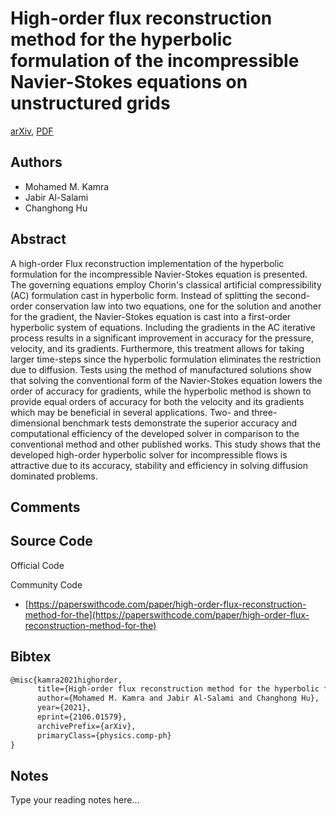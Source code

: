 
# High-order flux reconstruction method for the hyperbolic formulation of the incompressible Navier-Stokes equations on unstructured grids

[arXiv](https://arxiv.org/abs/2106.01579), [PDF](https://arxiv.org/pdf/2106.01579.pdf)

## Authors

- Mohamed M. Kamra
- Jabir Al-Salami
- Changhong Hu

## Abstract

A high-order Flux reconstruction implementation of the hyperbolic formulation for the incompressible Navier-Stokes equation is presented. The governing equations employ Chorin's classical artificial compressibility (AC) formulation cast in hyperbolic form. Instead of splitting the second-order conservation law into two equations, one for the solution and another for the gradient, the Navier-Stokes equation is cast into a first-order hyperbolic system of equations. Including the gradients in the AC iterative process results in a significant improvement in accuracy for the pressure, velocity, and its gradients. Furthermore, this treatment allows for taking larger time-steps since the hyperbolic formulation eliminates the restriction due to diffusion. Tests using the method of manufactured solutions show that solving the conventional form of the Navier-Stokes equation lowers the order of accuracy for gradients, while the hyperbolic method is shown to provide equal orders of accuracy for both the velocity and its gradients which may be beneficial in several applications. Two- and three-dimensional benchmark tests demonstrate the superior accuracy and computational efficiency of the developed solver in comparison to the conventional method and other published works. This study shows that the developed high-order hyperbolic solver for incompressible flows is attractive due to its accuracy, stability and efficiency in solving diffusion dominated problems.

## Comments



## Source Code

Official Code



Community Code

- [https://paperswithcode.com/paper/high-order-flux-reconstruction-method-for-the](https://paperswithcode.com/paper/high-order-flux-reconstruction-method-for-the)

## Bibtex

```tex
@misc{kamra2021highorder,
      title={High-order flux reconstruction method for the hyperbolic formulation of the incompressible Navier-Stokes equations on unstructured grids}, 
      author={Mohamed M. Kamra and Jabir Al-Salami and Changhong Hu},
      year={2021},
      eprint={2106.01579},
      archivePrefix={arXiv},
      primaryClass={physics.comp-ph}
}
```

## Notes

Type your reading notes here...

